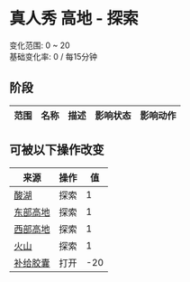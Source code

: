 # 真人秀 高地 - 探索  
变化范围: 0 ~ 20  
基础变化率: 0 / 每15分钟  
## 阶段  
范围  |  名称  |  描述  |  影响状态  |  影响动作  
----  |  ----  |  ----  |  ----  |  ----  
## 可被以下操作改变  
来源  |  操作  |  值  
----  |  ----  |  ----  
[酸湖](AcidLake.md)  |  探索  |  1  
[东部高地](HighlandsEastern.md)  |  探索  |  1  
[西部高地](HighlandsWestern.md)  |  探索  |  1  
[火山](Volcano.md)  |  探索  |  1  
[补给胶囊](TV_SupplyCapsule.md)  |  打开  |  -20  
